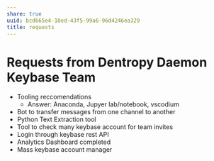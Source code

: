 ```yaml
---
share: true
uuid: bcd665e4-18ed-43f5-99a6-96d4246ea329
title: requests
---
```

# Requests from Dentropy Daemon Keybase Team

* Tooling reccomendations
  * Answer: Anaconda, Jupyer lab/notebook, vscodium
* Bot to transfer messages from one channel to another
* Python Text Extraction tool
* Tool to check many keybase account for team invites
* Login through keybase rest API
* Analytics Dashboard completed
* Mass keybase account manager